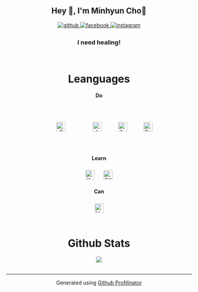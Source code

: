 

###       
## <div align="center">Hey 👋, I'm Minhyun Cho👀</div>  
  

<div align="center">
<a href="https://github.com/Jayfunf" target="_blank">
<img src=https://img.shields.io/badge/github-%2324292e.svg?&style=for-the-badge&logo=github&logoColor=white alt=github style="margin-bottom: 5px;" />
</a>
<a href="https://www.facebook.com/minhyuncho7925" target="_blank">
<img src=https://img.shields.io/badge/facebook-%232E87FB.svg?&style=for-the-badge&logo=facebook&logoColor=white alt=facebook style="margin-bottom: 5px;" />
</a>
<a href="https://instagram.com/jay_funf__5" target="_blank">
<img src=https://img.shields.io/badge/instagram-%23000000.svg?&style=for-the-badge&logo=instagram&logoColor=white alt=instagram style="margin-bottom: 5px;" />
</a>  
</div>  
  

### <div align="center">I need healing!</div>  
  

<br/>  

# <div align="center">Leanguages</div>  
  

**<div align="center">Do</div>**  
  

<div align="center">  
<img style="margin: 50px" src="https://profilinator.rishav.dev/skills-assets/c-original.svg" alt="C" height="25" />
<img style="margin: 20px" src="https://profilinator.rishav.dev/skills-assets/java-original-wordmark.svg" alt="Java" height="25" />  
<img style="margin: 20px" src="https://profilinator.rishav.dev/skills-assets/android-original-wordmark.svg" alt="Android" height="25" />
<img style="margin: 20px" src="https://profilinator.rishav.dev/skills-assets/cplusplus-original.svg" alt="C++" height="25" />
</div>  

**<div align="center">Learn</div>**  
  

<div align="center">   
<img style="margin: 10px" src="https://profilinator.rishav.dev/skills-assets/kotlinlang-icon.svg" alt="Kotlin" height="25" />
<img style="margin: 10px" src="https://profilinator.rishav.dev/skills-assets/csharp-original.svg" alt="C#" height="25" />
</div>  

**<div align="center">Can</div>**

<div align="center"> 
<img style="margin: 10px" src="https://profilinator.rishav.dev/skills-assets/unity.png" alt="Unity" height="25" />
</div> 



<br/>  

# <div align="center">Github Stats</div>  
  

<div align="center"><img src="https://github-readme-stats.vercel.app/api/top-langs/?username=jayfunf&hide_border=true&layout=compact" align="center" /></div>
<br />

----
<div align="center">Generated using <a href="https://profilinator.rishav.dev/" target="_blank">Github Profilinator</a></div>
